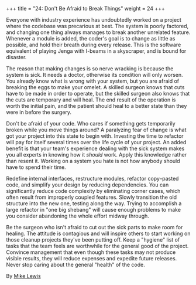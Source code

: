 +++
title = "24: Don't Be Afraid to Break Things"
weight = 24
+++

Everyone with industry experience has undoubtedly worked on a project where the codebase was precarious at best. The system is poorly factored, and changing one thing always manages to break another unrelated feature. Whenever a module is added, the coder's goal is to change as little as possible, and hold their breath during every release. This is the software equivalent of playing Jenga with I-beams in a skyscraper, and is bound for disaster.

The reason that making changes is so nerve wracking is because the system is sick. It needs a doctor, otherwise its condition will only worsen. You already know what is wrong with your system, but you are afraid of breaking the eggs to make your omelet. A skilled surgeon knows that cuts have to be made in order to operate, but the skilled surgeon also knows that the cuts are temporary and will heal. The end result of the operation is worth the initial pain, and the patient should heal to a better state than they were in before the surgery.

Don't be afraid of your code. Who cares if something gets temporarily broken while you move things around? A paralyzing fear of change is what got your project into this state to begin with. Investing the time to refactor will pay for itself several times over the life cycle of your project. An added benefit is that your team's experience dealing with the sick system makes you all experts in knowing how it *should* work. Apply this knowledge rather than resent it. Working on a system you hate is not how anybody should have to spend their time.

Redefine internal interfaces, restructure modules, refactor copy–pasted code, and simplify your design by reducing dependencies. You can significantly reduce code complexity by eliminating corner cases, which often result from improperly coupled features. Slowly transition the old structure into the new one, testing along the way. Trying to accomplish a large refactor in "one big shebang" will cause enough problems to make you consider abandoning the whole effort midway through.

Be the surgeon who isn't afraid to cut out the sick parts to make room for healing. The attitude is contagious and will inspire others to start working on those cleanup projects they've been putting off. Keep a "hygiene" list of tasks that the team feels are worthwhile for the general good of the project. Convince management that even though these tasks may not produce visible results, they will reduce expenses and expedite future releases. Never stop caring about the general "health" of the code.

By [Mike Lewis](http://programmer.97things.oreilly.com/wiki/index.php/Mike_Lewis)